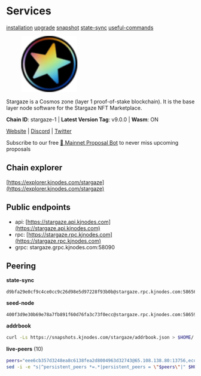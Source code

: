 # Services

[installation](./installation/ "mention") [upgrade](./upgrade/ "mention") [snapshot](./snapshot/ "mention") [state-sync](./state-sync/ "mention") [useful-commands](./useful-commands/ "mention")

<figure><img src="https://raw.githubusercontent.com/kj89/cosmos-images/main/logos/stargaze.png" width="150" alt=""><figcaption></figcaption></figure>

Stargaze is a Cosmos zone (layer 1 proof-of-stake blockchain).  It is the base layer node software for the Stargaze NFT Marketplace.

**Chain ID**: stargaze-1 | **Latest Version Tag**: v9.0.0 | **Wasm**: ON

[Website](https://www.stargaze.zone) | [Discord](https://discord.gg/stargaze) | [Twitter](https://twitter.com/stargazezone)



Subscribe to our free [🤖 Mainnet Proposal Bot](https://t.me/kjnodes_proposal_bot) to never miss upcoming proposals


## Chain explorer
[https://explorer.kjnodes.com/stargaze](https://explorer.kjnodes.com/stargaze)

## Public endpoints

* api: [https://stargaze.api.kjnodes.com](https://stargaze.api.kjnodes.com)
* rpc: [https://stargaze.rpc.kjnodes.com](https://stargaze.rpc.kjnodes.com)
* grpc: stargaze.grpc.kjnodes.com:58090

## Peering

**state-sync**

```text
d9bfa29e0cf9c4ce0cc9c26d98e5d97228f93b0b@stargaze.rpc.kjnodes.com:58656
```

**seed-node**

```text
400f3d9e30b69e78a7fb891f60d76fa3c73f0ecc@stargaze.rpc.kjnodes.com:58659
```

**addrbook**
```bash
curl -Ls https://snapshots.kjnodes.com/stargaze/addrbook.json > $HOME/.starsd/config/addrbook.json
```

**live-peers** (10)
```bash
peers="eee6cb357d3248ea8c6138fea2d8004963d32743@65.108.138.80:13756,ecd1947cddb25e84d800b4e9967dc98a3f05a38a@95.216.191.134:26656,6f8eddb672e93eb3362a7cb1c843a4e26af71ebc@149.202.72.186:26629,e1b058e5cfa2b836ddaa496b10911da62dcf182e@23.88.21.235:26656,0edce41e754e9bb9a228d4d2b0878713f6bd6de9@65.108.99.169:26656,0a935dd56157e719e704bc46633faf6ef0d52f11@51.159.109.243:21103,d3393f1ddc2b2f1ad4e91d86b429576ab1ed241f@195.154.99.18:28454,54d4bf577c2dce3a8137d8fe7820b46d199344e5@135.181.76.35:26656,d9307d7d7e219461ab9c333104780181b6933e74@89.58.50.116:26656,d9bfa29e0cf9c4ce0cc9c26d98e5d97228f93b0b@65.109.88.38:58656"
sed -i -e "s|^persistent_peers *=.*|persistent_peers = \"$peers\"|" $HOME/.starsd/config/config.toml
```
